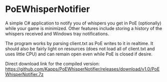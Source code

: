 PoEWhisperNotifier
==================
A simple C# application to notify you of whispers you get in PoE (optionally) while your game is minimized.
Other features include storing a history of the whispers received and Windows tray notifications.

The program works by parsing client.txt as PoE writes to it in realtime. It should also be fairly light on resources (does not load all of client.txt and uses little CPU) and can remain open even while PoE is closed if desire.

Direct download link for the compiled version: https://github.com/Kapps/PoEWhisperNotifier/releases/download/v1.0/PoEWhisperNotifier.7z
